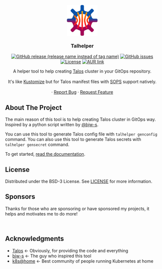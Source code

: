 <div align="center">
  <img align="center" width="100" height="100" src="docs/docs/img/logo.svg">
  <h3 align="center">Talhelper</h3>

  [![GitHub release (release name instead of tag name)](https://img.shields.io/github/v/release/budimanjojo/talhelper?include_prereleases)](https://github.com/budimanjojo/talhelper/releases)
  [![GitHub issues](https://img.shields.io/github/issues/budimanjojo/talhelper)](https://github.com/budimanjojo/talhelper/issues)
  [![License](https://img.shields.io/github/license/budimanjojo/talhelper)](https://github.com/budimanjojo/talhelper/blob/master/LICENSE)
  [![AUR link](https://img.shields.io/aur/version/talhelper-bin)](https://aur.archlinux.org/packages/talhelper-bin)

  <p align="center">
    A helper tool to help creating <a href="https://www.talos.dev">Talos</a> cluster in your GitOps repository.
    <br />
    <br />
    It's like <a href="https://kustomize.io">Kustomize</a> but for Talos manifest files with <a href="https://github.com/getsops/sops">SOPS</a> support natively.
    <br />
    <br />
    ·
    <a href="https://github.com/budimanjojo/talhelper/issues">Report Bug</a>
    ·
    <a href="https://github.com/budimanjojo/talhelper/issues">Request Feature</a>
  </p>
</div>

## About The Project

The main reason of this tool is to help creating Talos cluster in GitOps way.
Inspired by a python script written by [@bjw-s](https://github.com/bjw-s).

You can use this tool to generate Talos config file with `talhelper genconfig` command.
You can also use this tool to generate Talos secrets with `talhelper gensecret` command.

To get started, [read the documentation](https://budimanjojo.github.io/talhelper).

## License

Distributed under the BSD-3 License. See [LICENSE](./LICENSE) for more information.

## Sponsors

Thanks for those who are sponsoring or have sponsored my projects, it helps and motivates me to do more!

<a href="https://github.com/0dragosh"><img src="https://github.com/0dragosh.png" width="40px" alt="" /></a>
<a href="https://github.com/wouterbouvy"><img src="https://github.com/wouterbouvy.png" width="40px" alt="" /></a>
<a href="https://github.com/maxmouchet"><img src="https://github.com/maxmouchet.png" width="40px" alt="" /></a>

## Acknowledgments

* [Talos](https://github.com/siderolabs/talos) <- Obviously, for providing the code and everything
* [bjw-s](https://github.com/bjw-s) <- The guy who inspired this tool
* [k8s@home](https://github.com/k8s-at-home/) <- Best community of people running Kubernetes at home

